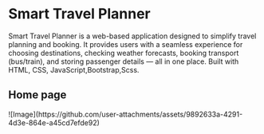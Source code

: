 <h1>Smart Travel Planner</h1>
<p>Smart Travel Planner is a web-based application designed to simplify travel planning and booking. It provides users with a seamless experience for choosing destinations, checking weather forecasts, booking transport (bus/train), and storing passenger details — all in one place. Built with HTML, CSS, JavaScript,Bootstrap,Scss.
</p>

<h2>Home page</h2>
![Image](https://github.com/user-attachments/assets/9892633a-4291-4d3e-864e-a45cd7efde92)
